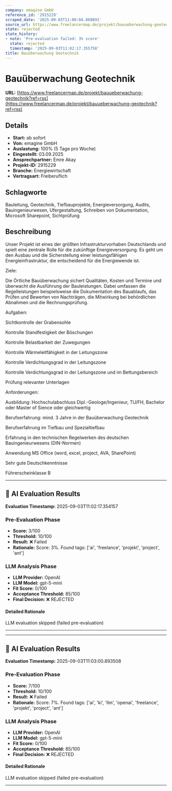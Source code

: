 ```yaml
---
company: emagine GmbH
reference_id: '2915229'
scraped_date: '2025-09-03T11:00:04.868891'
source_url: https://www.freelancermap.de/projekt/bauueberwachung-geotechnik?ref=rss
state: rejected
state_history:
- note: 'Pre-evaluation failed: 3% score'
  state: rejected
  timestamp: '2025-09-03T11:02:17.355758'
title: Bauüberwachung Geotechnik
---
```



# Bauüberwachung Geotechnik
**URL:** [https://www.freelancermap.de/projekt/bauueberwachung-geotechnik?ref=rss](https://www.freelancermap.de/projekt/bauueberwachung-geotechnik?ref=rss)
## Details
- **Start:** ab sofort
- **Von:** emagine GmbH
- **Auslastung:** 100% (5 Tage pro Woche)
- **Eingestellt:** 03.09.2025
- **Ansprechpartner:** Emre Akay
- **Projekt-ID:** 2915229
- **Branche:** Energiewirtschaft
- **Vertragsart:** Freiberuflich

## Schlagworte
Bauleitung, Geotechnik, Tiefbauprojekte, Energieversorgung, Audits, Bauingenieurwesen, Ufergestaltung, Schreiben von Dokumentation, Microsoft Sharepoint, Sichtprüfung

## Beschreibung
Unser Projekt ist eines der größten Infrastrukturvorhaben Deutschlands und spielt eine zentrale Rolle für die zukünftige Energieversorgung. Es geht um den Ausbau und die Sicherstellung einer leistungsfähigen Energieinfrastruktur, die entscheidend für die Energiewende ist.

Ziele:

Die Örtliche Bauüberwachung sichert Qualitäten, Kosten und Termine und überwacht die Ausführung der Bauleistungen. Dabei umfassen die Regelleistungen beispielsweise die Dokumentation des Bauablaufs, das Prüfen und Bewerten von Nachträgen, die Mitwirkung bei behördlichen Abnahmen und die Rechnungsprüfung.

Aufgaben:

Sichtkontrolle der Grabensohle

Kontrolle Standfestigkeit der Böschungen

Kontrolle Belastbarkeit der Zuwegungen

Kontrolle Wärmeleitfähigkeit in der Leitungszone

Kontrolle Verdichtungsgrad in der Leitungszone

Kontrolle Verdichtungsgrad in der Leitungszone und im Bettungsbereich

Prüfung relevanter Unterlagen

Anforderungen:

Ausbildung: Hochschulabschluss Dipl.-Geologe/Ingenieur, TU/FH, Bachelor oder Master of Sience oder gleichwertig

Berufserfahrung: mind. 3 Jahre in der Bauüberwachung Geotechnik

Berufserfahrung im Tiefbau und Spezialtiefbau

Erfahrung in den technischen Regelwerken des deutschen Bauingenieurwesens (DIN-Normen)

Anwendung MS Office (word, excel, project, AVA, SharePoint)

Sehr gute Deutschkenntnisse

Führerscheinklasse B

---

## 🤖 AI Evaluation Results

**Evaluation Timestamp:** 2025-09-03T11:02:17.354157

### Pre-Evaluation Phase
- **Score:** 3/100
- **Threshold:** 10/100
- **Result:** ❌ Failed
- **Rationale:** Score: 3%. Found tags: ['ai', 'freelance', 'projekt', 'project', 'ant']

### LLM Analysis Phase
- **LLM Provider:** OpenAI
- **LLM Model:** gpt-5-mini
- **Fit Score:** 0/100
- **Acceptance Threshold:** 85/100
- **Final Decision:** ❌ REJECTED

#### Detailed Rationale
LLM evaluation skipped (failed pre-evaluation)

---


---

## 🤖 AI Evaluation Results

**Evaluation Timestamp:** 2025-09-03T11:03:00.893508

### Pre-Evaluation Phase
- **Score:** 7/100
- **Threshold:** 10/100
- **Result:** ❌ Failed
- **Rationale:** Score: 7%. Found tags: ['ai', 'ki', 'llm', 'openai', 'freelance', 'projekt', 'project', 'ant']

### LLM Analysis Phase
- **LLM Provider:** OpenAI
- **LLM Model:** gpt-5-mini
- **Fit Score:** 0/100
- **Acceptance Threshold:** 85/100
- **Final Decision:** ❌ REJECTED

#### Detailed Rationale
LLM evaluation skipped (failed pre-evaluation)

---
